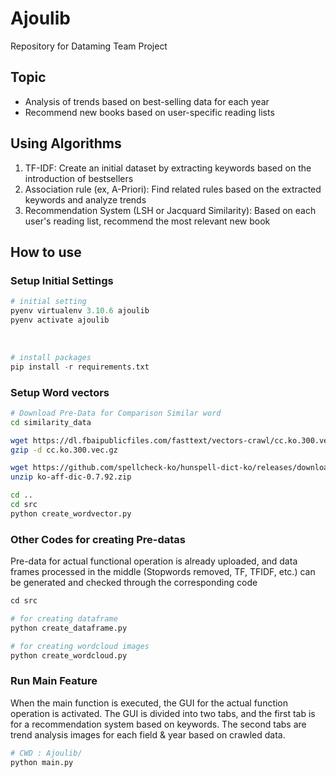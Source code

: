 # Ajoulib

Repository for Dataming Team Project

## Topic

- Analysis of trends based on best-selling data for each year
- Recommend new books based on user-specific reading lists

## Using Algorithms

1. TF-IDF: Create an initial dataset by extracting keywords based on the introduction of bestsellers
2. Association rule (ex, A-Priori): Find related rules based on the extracted keywords and analyze trends
3. Recommendation System (LSH or Jacquard Similarity): Based on each user's reading list, recommend the most relevant new book

## How to use

### Setup Initial Settings

```python
# initial setting
pyenv virtualenv 3.10.6 ajoulib
pyenv activate ajoulib
```

<br>

```python
# install packages
pip install -r requirements.txt
```

### Setup Word vectors

```bash
# Download Pre-Data for Comparison Similar word
cd similarity_data

wget https://dl.fbaipublicfiles.com/fasttext/vectors-crawl/cc.ko.300.vec.gz
gzip -d cc.ko.300.vec.gz

wget https://github.com/spellcheck-ko/hunspell-dict-ko/releases/download/0.7.92/ko-aff-dic-0.7.92.zip
unzip ko-aff-dic-0.7.92.zip

cd ..
cd src
python create_wordvector.py
```

### Other Codes for creating Pre-datas

Pre-data for actual functional operation is already uploaded, and data frames processed in the middle (Stopwords removed, TF, TFIDF, etc.) can be generated and checked through the corresponding code

```python
cd src

# for creating dataframe
python create_dataframe.py

# for creating wordcloud images
python create_wordcloud.py
```

### Run Main Feature

When the main function is executed, the GUI for the actual function operation is activated. The GUI is divided into two tabs, and the first tab is for a recommendation system based on keywords. The second tabs are trend analysis images for each field & year based on crawled data.

```python
# CWD : Ajoulib/
python main.py
```
